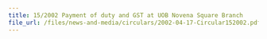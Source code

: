 ```yaml
---
title: 15/2002 Payment of duty and GST at UOB Novena Square Branch
file_url: /files/news-and-media/circulars/2002-04-17-Circular152002.pdf
---
```

